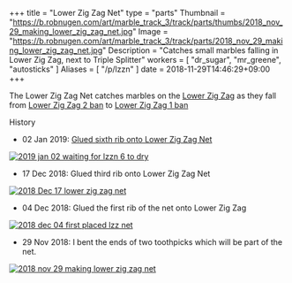 +++
title = "Lower Zig Zag Net"
type = "parts"
Thumbnail = "https://b.robnugen.com/art/marble_track_3/track/parts/thumbs/2018_nov_29_making_lower_zig_zag_net.jpg"
Image = "https://b.robnugen.com/art/marble_track_3/track/parts/2018_nov_29_making_lower_zig_zag_net.jpg"
Description = "Catches small marbles falling in Lower Zig Zag, next to Triple Splitter"
workers = [
	"dr_sugar",
	"mr_greene",
	"autosticks"
]
Aliases = [
  "/p/lzzn"
]
date = 2018-11-29T14:46:29+09:00
+++

The Lower Zig Zag Net catches marbles on the [Lower Zig Zag](/parts/lower_zig_zag/) as they fall from [Lower Zig Zag 2 ban](/parts/lower-zig-zag-2-ban/) to [Lower Zig Zag 1 ban](/parts/lower-zig-zag-1-ban/)

History

* 02 Jan 2019: [Glued sixth rib onto Lower Zig Zag Net](/episode/2019/january/slow-progress-day/)

[![2019 jan 02 waiting for lzzn 6 to dry](//b.robnugen.com/art/marble_track_3/construction/2019/thumbs/2019_jan_02_waiting_for_lzzn_6_to_dry.jpg)](//b.robnugen.com/art/marble_track_3/construction/2019/2019_jan_02_waiting_for_lzzn_6_to_dry.jpg)

* 17 Dec 2018: Glued third rib onto Lower Zig Zag Net

[![2018 Dec 17 lower zig zag net](//b.robnugen.com/art/marble_track_3/track/parts/thumbs/2018_Dec_17_lower_zig_zag_net.jpg)](//b.robnugen.com/art/marble_track_3/track/parts/2018_Dec_17_lower_zig_zag_net.jpg)

* 04 Dec 2018: Glued the first rib of the net onto Lower Zig Zag

[![2018 dec 04 first placed lzz net](//b.robnugen.com/art/marble_track_3/track/parts/thumbs/2018_dec_04_first_placed_lzz_net.jpg)](//b.robnugen.com/art/marble_track_3/track/parts/2018_dec_04_first_placed_lzz_net.jpg)

* 29 Nov 2018: I bent the ends of two toothpicks which will be part of the net.

[![2018 nov 29 making lower zig zag net](//b.robnugen.com/art/marble_track_3/track/parts/thumbs/2018_nov_29_making_lower_zig_zag_net.jpg)](//b.robnugen.com/art/marble_track_3/track/parts/2018_nov_29_making_lower_zig_zag_net.jpg)
